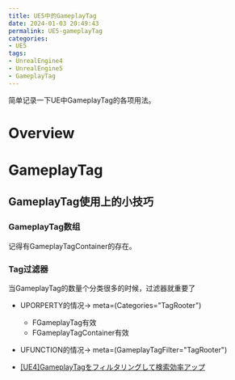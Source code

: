 ```yaml
---
title: UE5中的GameplayTag
date: 2024-01-03 20:49:43
permalink: UE5-gameplayTag
categories:
- UE5
tags:
- UnrealEngine4
- UnrealEngine5
- GameplayTag
---
```


简单记录一下UE中GameplayTag的各项用法。
<!--more-->

# Overview

# GameplayTag

## GameplayTag使用上的小技巧

### GameplayTag数组
记得有GameplayTagContainer的存在。

### Tag过滤器
当GameplayTag的数量个分类很多的时候，过滤器就重要了
- UPORPERTY的情况-> meta=(Categories="TagRooter")
  - FGameplayTag有效
  - FGameplayTagContainer有效
- UFUNCTION的情况-> meta=(GameplayTagFilter="TagRooter")

- [[UE4]GameplayTagをフィルタリングして検索効率アップ](https://historia.co.jp/archives/17266/)
